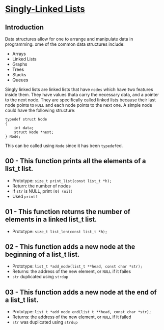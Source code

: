 # <ins> Singly-Linked Lists</ins>

## Introduction

Data structures allow for one to arrange and manipulate data in programming. ome of the common data structures include:
- Arrays
- Linked Lists
- Graphs
- Trees
- Stacks
- Queues

Singly linked lists are linked lists that have `nodes` which have two features inside them. They have values thata carry the necessary data, and a pointer to the next node. They are specifically called linked lists because their last node points to `NULL` and each node points to the next one. A simple node could have the following structure:
```
typedef struct Node
{
	int data;
	struct Node *next;
} Node;
```
This can be called using ``` Node ``` since it has been `typedef`ed.

## 00 - This function prints all the elements of a list_t list.
- Prototype: `size_t print_list(const list_t *h);`
- Return: the number of nodes
- If `str` is NULL, print `[0] (nil)`
- Used `printf`

## 01 - This function returns the number of elements in a linked list_t list.
- Prototype: `size_t list_len(const list_t *h);`

## 02 - This function adds a new node at the beginning of a list_t list.
- Prototype: `list_t *add_node(list_t **head, const char *str);`
- Returns: the address of the new element, or `NULL` if it failes
- `str` duplicated using `strdup`

## 03 - This function adds a new node at the end of a list_t list.
- Prototype: `list_t *add_node_end(list_t **head, const char *str);`
- Returns: the address of the new element, or `NULL` if it failed
- `str` was duplicated using `strdup`